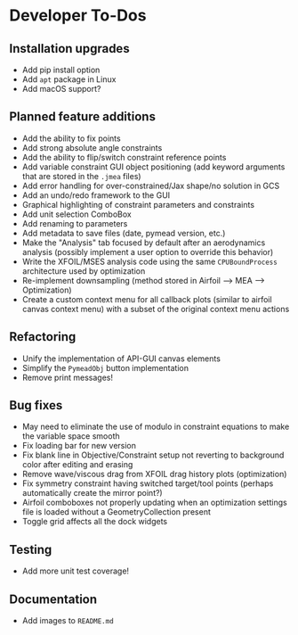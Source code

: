 Developer To-Dos
================

Installation upgrades
---------------------
- Add pip install option
- Add `apt` package in Linux
- Add macOS support?

Planned feature additions
-------------------------
- Add the ability to fix points
- Add strong absolute angle constraints
- Add the ability to flip/switch constraint reference points
- Add variable constraint GUI object positioning (add keyword arguments that are stored in the `.jmea` files)
- Add error handling for over-constrained/Jax shape/no solution in GCS
- Add an undo/redo framework to the GUI
- Graphical highlighting of constraint parameters and constraints
- Add unit selection ComboBox
- Add renaming to parameters
- Add metadata to save files (date, pymead version, etc.)
- Make the "Analysis" tab focused by default after an aerodynamics analysis (possibly implement a user option to
  override this behavior)
- Write the XFOIL/MSES analysis code using the same `CPUBoundProcess` architecture used by optimization
- Re-implement downsampling (method stored in Airfoil --> MEA --> Optimization)
- Create a custom context menu for all callback plots (similar to airfoil canvas context menu) with a subset of the
  original context menu actions

Refactoring
-----------
- Unify the implementation of API-GUI canvas elements
- Simplify the `PymeadObj` button implementation
- Remove print messages!

Bug fixes
---------
- May need to eliminate the use of modulo in constraint equations to make the variable 
  space smooth
- Fix loading bar for new version
- Fix blank line in Objective/Constraint setup not reverting to background color after editing and erasing
- Remove wave/viscous drag from XFOIL drag history plots (optimization)
- Fix symmetry constraint having switched target/tool points (perhaps automatically create the mirror point?)
- Airfoil comboboxes not properly updating when an optimization settings file is loaded without a GeometryCollection
  present
- Toggle grid affects all the dock widgets

Testing
-------
- Add more unit test coverage!

Documentation
-------------
- Add images to `README.md`
